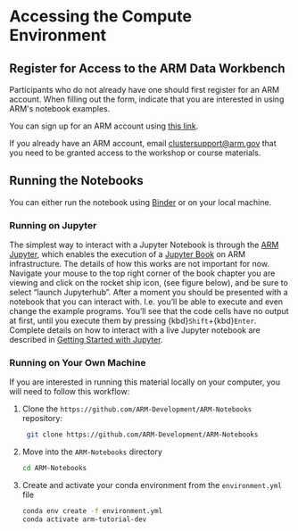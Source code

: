 # Accessing the Compute Environment

## Register for Access to the ARM Data Workbench

Participants who do not already have one should first register for an ARM account. When filling out the form, indicate that you are interested in using ARM's notebook examples.

You can sign up for an ARM account using [this link](https://adc.arm.gov/armuserreg/#/new).

If you already have an ARM account, email clustersupport@arm.gov that you need to be granted access to the workshop or course materials.

## Running the Notebooks
You can either run the notebook using [Binder](https://mybinder.org/) or on your local machine.

### Running on Jupyter

The simplest way to interact with a Jupyter Notebook is through the
[ARM Jupyter](https://jupyterhub.arm.gov), which enables the execution of a
[Jupyter Book](https://jupyterbook.org) on ARM infrastructure. The details of how this works are not
important for now. Navigate your mouse to
the top right corner of the book chapter you are viewing and click
on the rocket ship icon, (see figure below), and be sure to select
“launch Jupyterhub”. After a moment you should be presented with a
notebook that you can interact with. I.e. you’ll be able to execute
and even change the example programs. You’ll see that the code cells
have no output at first, until you execute them by pressing
{kbd}`Shift`\+{kbd}`Enter`. Complete details on how to interact with
a live Jupyter notebook are described in [Getting Started with
Jupyter](https://foundations.projectpythia.org/foundations/getting-started-jupyter.html).

### Running on Your Own Machine
If you are interested in running this material locally on your computer, you will need to follow this workflow:

1. Clone the `https://github.com/ARM-Development/ARM-Notebooks` repository:

   ```bash
    git clone https://github.com/ARM-Development/ARM-Notebooks
    ```  
1. Move into the `ARM-Notebooks` directory
    ```bash
    cd ARM-Notebooks
    ```  
1. Create and activate your conda environment from the `environment.yml` file
    ```bash
    conda env create -f environment.yml
    conda activate arm-tutorial-dev
    ```  